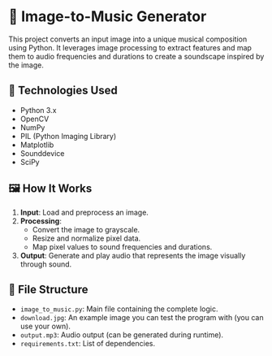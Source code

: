# 🎵 Image-to-Music Generator

This project converts an input image into a unique musical composition using Python. It leverages image processing to extract features and map them to audio frequencies and durations to create a soundscape inspired by the image.

## 🧠 Technologies Used

- Python 3.x
- OpenCV
- NumPy
- PIL (Python Imaging Library)
- Matplotlib
- Sounddevice
- SciPy

## 🖼️ How It Works

1. **Input**: Load and preprocess an image.
2. **Processing**:
   - Convert the image to grayscale.
   - Resize and normalize pixel data.
   - Map pixel values to sound frequencies and durations.
3. **Output**: Generate and play audio that represents the image visually through sound.

## 📁 File Structure

- `image_to_music.py`: Main file containing the complete logic.
- `download.jpg`: An example image you can test the program with (you can use your own).
- `output.mp3`: Audio output (can be generated during runtime).
- `requirements.txt`: List of dependencies.


